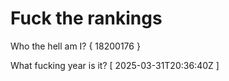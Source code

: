 # Fuck the rankings

Who the hell am I?
{ 18200176 }

What fucking year is it?
[ 2025-03-31T20:36:40Z ]
